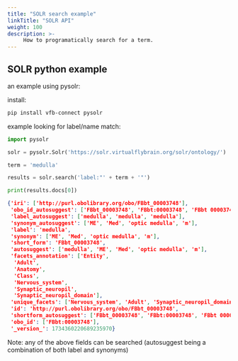 ```yaml
---
title: "SOLR search example"
linkTitle: "SOLR API"
weight: 100
description: >-
     How to programatically search for a term.
---
```


## SOLR python example

an example using pysolr:

install:
```bash
pip install vfb-connect pysolr
```

example looking for label/name match:

```python
import pysolr

solr = pysolr.Solr('https://solr.virtualflybrain.org/solr/ontology/')

term = 'medulla'

results = solr.search('label:"' + term + '"')

print(results.docs[0])
```

```json
{'iri': ['http://purl.obolibrary.org/obo/FBbt_00003748'],
 'obo_id_autosuggest': ['FBbt_00003748', 'FBbt:00003748', 'FBbt 00003748'],
 'label_autosuggest': ['medulla', 'medulla', 'medulla'],
 'synonym_autosuggest': ['ME', 'Med', 'optic medulla', 'm'],
 'label': 'medulla',
 'synonym': ['ME', 'Med', 'optic medulla', 'm'],
 'short_form': 'FBbt_00003748',
 'autosuggest': ['medulla', 'ME', 'Med', 'optic medulla', 'm'],
 'facets_annotation': ['Entity',
  'Adult',
  'Anatomy',
  'Class',
  'Nervous_system',
  'Synaptic_neuropil',
  'Synaptic_neuropil_domain'],
 'unique_facets': ['Nervous_system', 'Adult', 'Synaptic_neuropil_domain'],
 'id': 'http://purl.obolibrary.org/obo/FBbt_00003748',
 'shortform_autosuggest': ['FBbt_00003748', 'FBbt:00003748', 'FBbt 00003748'],
 'obo_id': ['FBbt:00003748'],
 '_version_': 1734360220689235970}
```
 
Note: any of the above fields can be searched (autosuggest being a combination of both label and synonyms)

 

